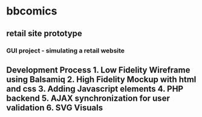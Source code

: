 # bbcomics
<h2>retail site prototype
<h3>GUI project - simulating a retail website

<h2>Development Process
1. Low Fidelity Wireframe using Balsamiq
2. High Fidelity Mockup with html and css
3. Adding Javascript elements
4. PHP backend
5. AJAX synchronization for user validation
6. SVG Visuals

